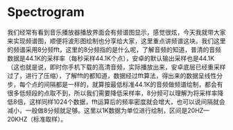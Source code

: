 # Spectrogram
我们经常有看到音乐播放器播放界面会有频谱图显示，感觉很炫，今天我就带大家来实现频谱图，顺便将波形图绘制也分享给大家，这里重点讲频谱这块。我们这里的频谱采用8分频fft，这里的8分频指的是什么呢，了解音频的知道，普清的音频数据是44.1K的采样率（每秒采样44.1K个点），安卓的默认输出采样也是44.1K（这也就是说，即时你手机下载的高清音频，实际播放出来，安卓底层已经重采样过了，进行了压缩），了解fft的都知道，数据经过fft算法，得出来的数据呈线性分步，每个点的间隔都是一样的，就算按最低标准44.1K的音频做频谱绘制，都会有很多低频段的点取不到，所以我们需要降低采样率，8分频可以理解为将采样率降低8倍，这样同样1024个数据，fft运算后的频率密度就会增大，也可以说间隔就会减小，一般做8分频就足够。这里以1K数据为单位进行绘制，区间是20HZ—20KHZ（标准取样）。
